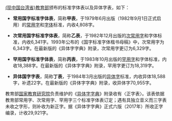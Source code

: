 [(现中国台湾省)教育部](https://www.wanweibaike.net/wiki-现中国台湾省教育部)颁布的标准字体表以及异体字表，如下：

- **常用国字标准字体表**，简称**甲表**，于1979年6月出版（1982年9月1日正式启用）的[常用字](https://www.wanweibaike.net/wiki-常用字)和[字体](https://www.wanweibaike.net/wiki-字形)标准，内收4,808字。

- **次常用国字标准字体表**，简称**乙表**，于1982年12月出版的[次常用字](https://www.wanweibaike.net/wiki-次常用字)和字体标准，内收6,341字。1993年公布的《国字标准字体楷书母稿》中，次常用字为6,343字。在最新版的《异体字字典》附录，次常用字更订为6,329字。

- **罕用国字标准字体表**，简称**丙表**，于1983年10月出版的[罕用字](https://www.wanweibaike.net/wiki-罕用字)和字体标准，内收18,388字。在最新版的《异体字字典》附录，罕用字更订为18,319字。

- **异体国字字表**，简称**丁表**，于1984年3月出版的[异体字](https://www.wanweibaike.net/wiki-異體字)标准，内收异体18,588字，补遗22字。在最新版的《异体字字典》附录，收异体字70,955字。

教育部[国家教育研究院](https://www.wanweibaike.net/wiki-國家教育研究院)负责维护的《[异体字字典](https://www.wanweibaike.net/wiki-異體字字典)》附录收有〈正字表〉。该表依据教育部常用字、次常用字、罕用字三个标准字体表订定；遇有具独立音义而三字表未收之字形，则补收为新正字。据《异体字字典》正式六版（2017年）所收正字编录，计收29,921字。